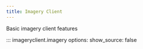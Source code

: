 ```yaml
---
title: Imagery Client
---
```


Basic imagery client features

::: imageryclient.imagery
    options:
        show_source: false
        